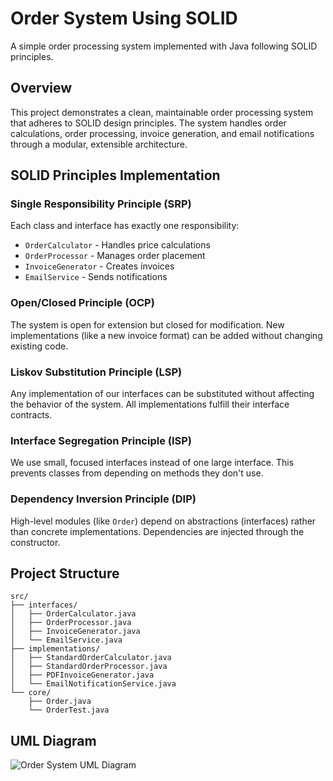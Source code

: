 # Order System Using SOLID

A simple order processing system implemented with Java following SOLID principles.

## Overview

This project demonstrates a clean, maintainable order processing system that adheres to SOLID design principles. The system handles order calculations, order processing, invoice generation, and email notifications through a modular, extensible architecture.

## SOLID Principles Implementation

### Single Responsibility Principle (SRP)
Each class and interface has exactly one responsibility:
- `OrderCalculator` - Handles price calculations
- `OrderProcessor` - Manages order placement
- `InvoiceGenerator` - Creates invoices
- `EmailService` - Sends notifications

### Open/Closed Principle (OCP)
The system is open for extension but closed for modification. New implementations (like a new invoice format) can be added without changing existing code.

### Liskov Substitution Principle (LSP)
Any implementation of our interfaces can be substituted without affecting the behavior of the system. All implementations fulfill their interface contracts.

### Interface Segregation Principle (ISP)
We use small, focused interfaces instead of one large interface. This prevents classes from depending on methods they don't use.

### Dependency Inversion Principle (DIP)
High-level modules (like `Order`) depend on abstractions (interfaces) rather than concrete implementations. Dependencies are injected through the constructor.

## Project Structure

```
src/
├── interfaces/
│   ├── OrderCalculator.java
│   ├── OrderProcessor.java
│   ├── InvoiceGenerator.java
│   └── EmailService.java
├── implementations/
│   ├── StandardOrderCalculator.java
│   ├── StandardOrderProcessor.java
│   ├── PDFInvoiceGenerator.java
│   └── EmailNotificationService.java
└── core/
    ├── Order.java
    └── OrderTest.java
```

## UML Diagram

![Order System UML Diagram](https://github.com/user-attachments/assets/e6582731-15b8-470b-9f1d-9f41a62093c7)